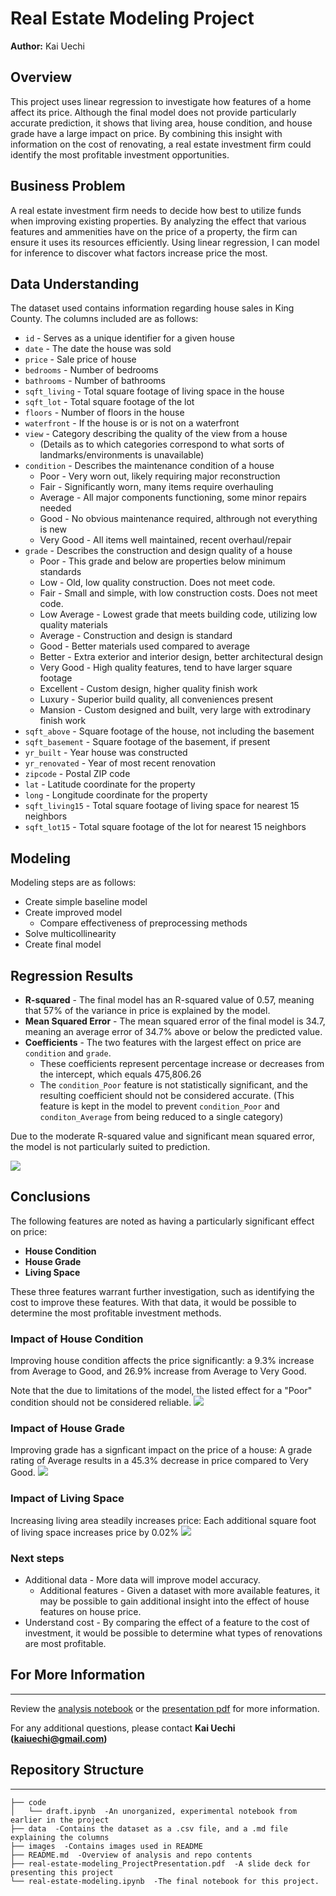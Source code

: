 # Real Estate Modeling Project
**Author:** Kai Uechi

## Overview
This project uses linear regression to investigate how features of a home affect its price. Although the final model does not provide particularly accurate prediction, it shows that living area, house condition, and house grade have a large impact on price. By combining this insight with information on the cost of renovating, a real estate investment firm could identify the most profitable investment opportunities.

## Business Problem
A real estate investment firm needs to decide how best to utilize funds when improving existing properties. By analyzing the effect that various features and ammenities have on the price of a property, the firm can ensure it uses its resources efficiently. Using linear regression, I can model for inference to discover what factors increase price the most.

## Data Understanding
The dataset used contains information regarding house sales in King County. 
The columns included are as follows:

* `id` - Serves as a unique identifier for a given house
* `date` - The date the house was sold
* `price` - Sale price of house
* `bedrooms` - Number of bedrooms
* `bathrooms` - Number of bathrooms
* `sqft_living` - Total square footage of living space in the house
* `sqft_lot` - Total square footage of the lot
* `floors` - Number of floors in the house
* `waterfront` - If the house is or is not on a waterfront
* `view` - Category describing the quality of the view from a house
    * (Details as to which categories correspond to what sorts of landmarks/environments is unavailable)
* `condition` - Describes the maintenance condition of a house
    * Poor - Very worn out, likely requiring major reconstruction
    * Fair - Significantly worn, many items require overhauling
    * Average - All major components functioning, some minor repairs needed
    * Good - No obvious maintenance required, althrough not everything is new
    * Very Good - All items well maintained, recent overhaul/repair
* `grade` - Describes the construction and design quality of a house
    * Poor - This grade and below are properties below minimum standards
    * Low - Old, low quality construction. Does not meet code.
    * Fair - Small and simple, with low construction costs. Does not meet code.
    * Low Average - Lowest grade that meets building code, utilizing low quality materials
    * Average - Construction and design is standard
    * Good - Better materials used compared to average
    * Better - Extra exterior and interior design, better architectural design
    * Very Good - High quality features, tend to have larger square footage
    * Excellent - Custom design, higher quality finish work
    * Luxury - Superior build quality, all conveniences present
    * Mansion - Custom designed and built, very large with extrodinary finish work
* `sqft_above` - Square footage of the house, not including the basement 
* `sqft_basement` - Square footage of the basement, if present
* `yr_built` - Year house was constructed
* `yr_renovated` - Year of most recent renovation
* `zipcode` - Postal ZIP code
* `lat` - Latitude coordinate for the property
* `long` - Longitude coordinate for the property
* `sqft_living15` - Total square footage of living space for nearest 15 neighbors
* `sqft_lot15` - Total square footage of the lot for nearest 15 neighbors

## Modeling
Modeling steps are as follows:
* Create simple baseline model
* Create improved model
    * Compare effectiveness of preprocessing methods
* Solve multicollinearity
* Create final model

## Regression Results

* **R-squared** - The final model has an R-squared value of 0.57, meaning that 57% of the variance in price is explained by the model.
* **Mean Squared Error** - The mean squared error of the final model is 34.7, meaning an average error of 34.7% above or below the predicted value.
* **Coefficients** - The two features with the largest effect on price are `condition` and `grade`.
    * These coefficients represent percentage increase or decreases from the intercept, which equals 475,806.26
    * The `condition_Poor` feature is not statistically significant, and the resulting coefficient should not be considered accurate. (This feature is kept in the model to prevent `condition_Poor` and `conditon_Average` from being reduced to a single category)
    
Due to the moderate R-squared value and significant mean squared error, the model is not particularly suited to prediction.


![](images/releasemonth_roi.png)

## Conclusions
The following features are noted as having a particularly significant effect on price:
* **House Condition**
* **House Grade**
* **Living Space**

These three features warrant further investigation, such as identifying the cost to improve these features. With that data, it would be possible to determine the most profitable investment methods.

### Impact of House Condition

Improving house condition affects the price significantly: a 9.3% increase from Average to Good, and 26.9% increase from Average to Very Good.

Note that the due to limitations of the model, the listed effect for a "Poor" condition should not be considered reliable.
![](images/condition.png)

### Impact of House Grade
Improving grade has a signficant impact on the price of a house: A grade rating of Average results in a 45.3% decrease in price compared to Very Good.
![](images/grade.png)

### Impact of Living Space
Increasing living area steadily increases price: Each additional square foot of living space increases price by 0.02%
![](images/livingArea.png)

### Next steps
* Additional data - More data will improve model accuracy.
    * Additional features - Given a dataset with more available features, it may be possible to gain additional insight into the effect of house features on house price.
* Understand cost - By comparing the effect of a feature to the cost of investment, it would be possible to determine what types of renovations are most profitable.


## For More Information
***
Review the [analysis notebook](./real-estate-modeling.ipynb) or the [presentation pdf](./real-estate-modeling_ProjectPresentation.pdf) for more information.

For any additional questions, please contact **Kai Uechi (kaiuechi@gmail.com)**

## Repository Structure
***

    ├── code
    │   └── draft.ipynb  -An unorganized, experimental notebook from earlier in the project
    ├── data  -Contains the dataset as a .csv file, and a .md file explaining the columns
    ├── images  -Contains images used in README
    ├── README.md  -Overview of analysis and repo contents
    ├── real-estate-modeling_ProjectPresentation.pdf  -A slide deck for presenting this project
    └── real-estate-modeling.ipynb  -The final notebook for this project.


```python

```
